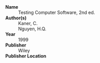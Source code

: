 
<dl>
	<dt><strong>Name</strong></dt>
	<dd>Testing Computer Software, 2nd ed.</dd>
	<dt><strong>Author(s)</strong></dt>
	<dd>Kaner, C.</dd>
	<dd>Nguyen, H.Q.</dd>
	<dt><strong>Year</strong></dt>
	<dd>1999</dd>
	<dt><strong>Publisher</strong></dt>
	<dd>Wiley</dd>
	<dt><strong>Publisher Location</strong></dt>
	<dd></dd>
</dl>
